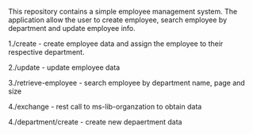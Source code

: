 This repository contains a simple employee management system. The application allow the user to create employee, search employee by department and update employee info.

1./create - create employee data and assign the employee to their respective department.

2./update - update employee data

3./retrieve-employee - search employee by department name, page and size

4./exchange - rest call to ms-lib-organzation to obtain data

4./department/create - create new depaertment data
